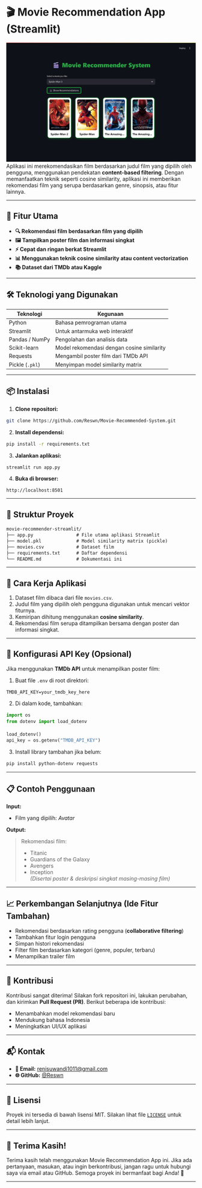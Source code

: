 
# 🎬 Movie Recommendation App (Streamlit)
![Tampilan aplikasi - Halaman utama](https://github.com/Reswn/Movie-Recommended-System/blob/main/screencapture-localhost-8501-2025-05-29-14_57_52.png?raw=true )
Aplikasi ini merekomendasikan film berdasarkan judul film yang dipilih oleh pengguna, menggunakan pendekatan **content-based filtering**. Dengan memanfaatkan teknik seperti cosine similarity, aplikasi ini memberikan rekomendasi film yang serupa berdasarkan genre, sinopsis, atau fitur lainnya.

---

## 🚀 Fitur Utama

- **🔍 Rekomendasi film berdasarkan film yang dipilih**
- **🖼️ Tampilkan poster film dan informasi singkat**
- **⚡ Cepat dan ringan berkat Streamlit**
- **📊 Menggunakan teknik cosine similarity atau content vectorization**
- **📚 Dataset dari TMDb atau Kaggle**

---

## 🛠 Teknologi yang Digunakan

| Teknologi     | Kegunaan |
|---------------|----------|
| Python        | Bahasa pemrograman utama |
| Streamlit     | Untuk antarmuka web interaktif |
| Pandas / NumPy | Pengolahan dan analisis data |
| Scikit-learn  | Model rekomendasi dengan cosine similarity |
| Requests      | Mengambil poster film dari TMDb API |
| Pickle (`.pkl`)| Menyimpan model similarity matrix |

---

## 📦 Instalasi

1. **Clone repositori:**

```bash
git clone https://github.com/Reswn/Movie-Recommended-System.git

```

2. **Install dependensi:**

```bash
pip install -r requirements.txt
```

3. **Jalankan aplikasi:**

```bash
streamlit run app.py
```

4. **Buka di browser:**

```
http://localhost:8501
```

---

## 📂 Struktur Proyek

```
movie-recommender-streamlit/
├── app.py                # File utama aplikasi Streamlit
├── model.pkl             # Model similarity matrix (pickle)
├── movies.csv            # Dataset film
├── requirements.txt      # Daftar dependensi
└── README.md             # Dokumentasi ini
```

---

## 🧠 Cara Kerja Aplikasi

1. Dataset film dibaca dari file `movies.csv`.
2. Judul film yang dipilih oleh pengguna digunakan untuk mencari vektor fiturnya.
3. Kemiripan dihitung menggunakan **cosine similarity**.
4. Rekomendasi film serupa ditampilkan bersama dengan poster dan informasi singkat.

---

## 🔑 Konfigurasi API Key (Opsional)

Jika menggunakan **TMDb API** untuk menampilkan poster film:

1. Buat file `.env` di root direktori:

```env
TMDB_API_KEY=your_tmdb_key_here
```

2. Di dalam kode, tambahkan:

```python
import os
from dotenv import load_dotenv

load_dotenv()
api_key = os.getenv("TMDB_API_KEY")
```

3. Install library tambahan jika belum:

```bash
pip install python-dotenv requests
```

---

## 📋 Contoh Penggunaan

**Input:**
- Film yang dipilih: *Avatar*

**Output:**
> Rekomendasi film:
> - Titanic
> - Guardians of the Galaxy
> - Avengers
> - Inception  
> *(Disertai poster & deskripsi singkat masing-masing film)*

---

## 📈 Perkembangan Selanjutnya (Ide Fitur Tambahan)

- Rekomendasi berdasarkan rating pengguna (**collaborative filtering**)
- Tambahkan fitur login pengguna
- Simpan histori rekomendasi
- Filter film berdasarkan kategori (genre, populer, terbaru)
- Menampilkan trailer film

---

## 🤝 Kontribusi

Kontribusi sangat diterima! Silakan fork repositori ini, lakukan perubahan, dan kirimkan **Pull Request (PR)**. Berikut beberapa ide kontribusi:
- Menambahkan model rekomendasi baru
- Mendukung bahasa Indonesia
- Meningkatkan UI/UX aplikasi

---

## 📬 Kontak

- **📧 Email:** renisuwandi1011@gmail.com  
- **🌐 GitHub:** [@Reswn](https://github.com/Reswn)

---

## 📄 Lisensi

Proyek ini tersedia di bawah lisensi MIT. Silakan lihat file [`LICENSE`](LICENSE) untuk detail lebih lanjut.

---

## 🙏 Terima Kasih!

Terima kasih telah menggunakan Movie Recommendation App ini. Jika ada pertanyaan, masukan, atau ingin berkontribusi, jangan ragu untuk hubungi saya via email atau GitHub. Semoga proyek ini bermanfaat bagi Anda! 🚀

---
